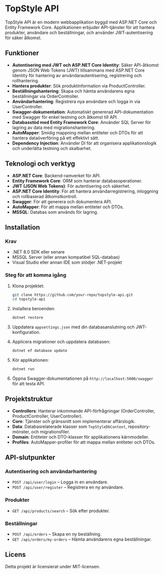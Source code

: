 # TopStyle API

TopStyle API är en modern webbapplikation byggd med ASP.NET Core och Entity Framework Core. Applikationen erbjuder API-tjänster för att hantera produkter, användare och beställningar, och använder JWT-autentisering för säker åtkomst.

## Funktioner
- **Autentisering med JWT och ASP.NET Core Identity**: Säker API-åtkomst genom JSON Web Tokens (JWT) tillsammans med ASP.NET Core Identity för hantering av användarautentisering, registrering och rollhantering.
- **Hantera produkter**: Sök produktinformation via ProductController.
- **Beställningshantering**: Skapa och hämta användarens egna beställningar via OrderController.
- **Användarhantering**: Registrera nya användare och logga in via UserController.
- **Swagger-dokumentation**: Automatiskt genererad API-dokumentation med Swagger för enkel testning och åtkomst till API.
- **Databasstöd med Entity Framework Core**: Använder SQL Server för lagring av data med migrationshantering.
- **AutoMapper**: Smidig mappning mellan entiteter och DTOs för att hantera dataöverföring på ett effektivt sätt.
- **Dependency Injection**: Använder DI för att organisera applikationslogik och underlätta testning och skalbarhet.

## Teknologi och verktyg
- **ASP.NET Core**: Backend-ramverket för API.
- **Entity Framework Core**: ORM som hanterar databasoperationer.
- **JWT (JSON Web Tokens)**: För autentisering och säkerhet.
- **ASP.NET Core Identity**: För att hantera användarregistrering, inloggning och rollbaserad åtkomstkontroll.
- **Swagger**: För att generera och dokumentera API.
- **AutoMapper**: För att mappa mellan entiteter och DTOs.
- **MSSQL**: Databas som används för lagring.

## Installation

### Krav
- .NET 8.0 SDK eller senare
- MSSQL Server (eller annan kompatibel SQL-databas)
- Visual Studio eller annan IDE som stödjer .NET-projekt

### Steg för att komma igång

1. Klona projektet:
   ```bash
   git clone https://github.com/your-repo/topstyle-api.git
   cd topstyle-api
   ```

2. Installera beroenden:
   ```bash
   dotnet restore
   ```

3. Uppdatera `appsettings.json` med din databasanslutning och JWT-konfiguration.

4. Applicera migrationer och uppdatera databasen:
   ```bash
   dotnet ef database update
   ```

5. Kör applikationen:
   ```bash
   dotnet run
   ```

6. Öppna Swagger-dokumentationen på `http://localhost:5000/swagger` för att testa API.

## Projektstruktur
- **Controllers**: Hanterar inkommande API-förfrågningar (OrderController, ProductController, UserController).
- **Core**: Tjänster och gränssnitt som implementerar affärslogik.
- **Data**: Databasrelaterade klasser som `TopStyleDbContext`, repository-mönster, och migrationsfiler.
- **Domain**: Entiteter och DTO-klasser för applikationens kärnmodeller.
- **Profiles**: AutoMapper-profiler för att mappa mellan entiteter och DTOs.

## API-slutpunkter

### Autentisering och användarhantering
- `POST /api/user/login` – Logga in en användare.
- `POST /api/user/register` – Registrera en ny användare.

### Produkter
- `GET /api/products/search` – Sök efter produkter.

### Beställningar
- `POST /api/orders` – Skapa en ny beställning.
- `GET /api/orders/my-orders` – Hämta användarens egna beställningar.

## Licens

Detta projekt är licensierat under MIT-licensen.
